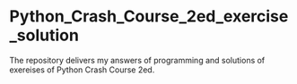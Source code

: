 # Python_Crash_Course_2ed_exercise_solution
The repository delivers my answers of programming and solutions of exereises of Python Crash Course 2ed.
